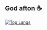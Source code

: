 ## God afton ☕

[![Top Langs](https://github-readme-stats.vercel.app/api/top-langs/?username=Limpowitch&exclude_repo=D7041E-Miniproject)](https://github.com/anuraghazra/github-readme-stats)
